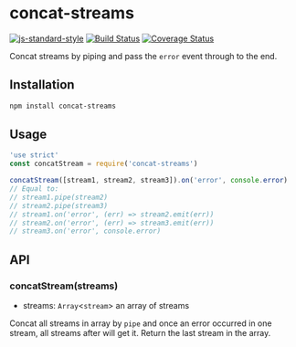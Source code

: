 # concat-streams
[![js-standard-style](https://img.shields.io/badge/code%20style-standard-brightgreen.svg)](http://standardjs.com/)
[![Build Status](https://travis-ci.org/DavidCai1993/concat-streams.svg?branch=master)](https://travis-ci.org/DavidCai1993/concat-streams)
[![Coverage Status](https://coveralls.io/repos/github/DavidCai1993/concat-streams/badge.svg?branch=master)](https://coveralls.io/github/DavidCai1993/concat-streams?branch=master)

Concat streams by piping and pass the `error` event through to the end.

## Installation

```sh
npm install concat-streams
```

## Usage

```js
'use strict'
const concatStream = require('concat-streams')

concatStream([stream1, stream2, stream3]).on('error', console.error)
// Equal to:
// stream1.pipe(stream2)
// stream2.pipe(stream3)
// stream1.on('error', (err) => stream2.emit(err))
// stream2.on('error', (err) => stream3.emit(err))
// stream3.on('error', console.error)
```

## API

### concatStream(streams)

  - streams: `Array`<`stream`> an array of streams

Concat all streams in array by `pipe` and once an error occurred in one stream, all streams after will get it. Return the last stream in the array.
